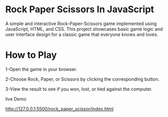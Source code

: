 
# Rock Paper Scissors In JavaScript

A simple and interactive Rock-Paper-Scissors game implemented using JavaScript, HTML, and CSS. This project showcases basic game logic and user interface design for a classic game that everyone knows and loves.

# How to Play
1-Open the game in your browser.

2-Choose Rock, Paper, or Scissors by clicking the corresponding button.

3-View the result to see if you won, lost, or tied against the computer.


live Demo

http://127.0.0.1:5500/rock_paper_scissor/index.html